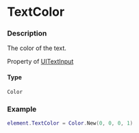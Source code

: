 # TextColor
### Description
The color of the text.

Property of [UITextInput](/classes/UITextInput/)

#### Type
`Color`

### Example
```lua
element.TextColor = Color.New(0, 0, 0, 1)
```

